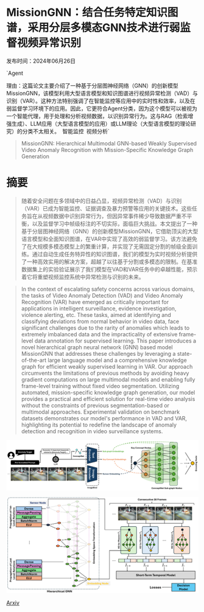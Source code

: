 # MissionGNN：结合任务特定知识图谱，采用分层多模态GNN技术进行弱监督视频异常识别

发布时间：2024年06月26日

`Agent

理由：这篇论文主要介绍了一种基于分层图神经网络（GNN）的创新模型MissionGNN，该模型利用大型语言模型和知识图谱进行视频异常检测（VAD）与识别（VAR）。这种方法特别强调了在智能监控等应用中的实时性和效率，以及在弱监督学习环境下的应用。因此，它更符合Agent分类，因为这个模型可以被视为一个智能代理，用于处理和分析视频数据，以识别异常行为。这与RAG（检索增强生成）、LLM应用（大型语言模型的应用）或LLM理论（大型语言模型的理论研究）的分类不太相关。` `智能监控` `视频分析`

> MissionGNN: Hierarchical Multimodal GNN-based Weakly Supervised Video Anomaly Recognition with Mission-Specific Knowledge Graph Generation

# 摘要

> 随着安全问题在多领域中的日益凸显，视频异常检测（VAD）与识别（VAR）已成为智能监控、证据调查及暴力预警等应用的关键技术。这些任务旨在从视频数据中识别异常行为，但因异常事件稀少导致数据严重不平衡，以及监督学习中帧级标注的不切实际，面临巨大挑战。本文提出了一种基于分层图神经网络（GNN）的创新模型MissionGNN，它借助顶尖的大型语言模型和全面知识图谱，在VAR中实现了高效的弱监督学习。该方法避免了在大规模多模态模型上的繁重计算，并实现了无需固定分割的帧级全面训练。通过自动生成任务特异性的知识图谱，我们的模型为实时视频分析提供了一种高效实用的解决方案，超越了以往基于分割或多模态的限制。在基准数据集上的实验验证展示了我们模型在VAD和VAR任务中的卓越性能，预示着它将重塑视频监控系统中异常检测与识别的未来。

> In the context of escalating safety concerns across various domains, the tasks of Video Anomaly Detection (VAD) and Video Anomaly Recognition (VAR) have emerged as critically important for applications in intelligent surveillance, evidence investigation, violence alerting, etc. These tasks, aimed at identifying and classifying deviations from normal behavior in video data, face significant challenges due to the rarity of anomalies which leads to extremely imbalanced data and the impracticality of extensive frame-level data annotation for supervised learning. This paper introduces a novel hierarchical graph neural network (GNN) based model MissionGNN that addresses these challenges by leveraging a state-of-the-art large language model and a comprehensive knowledge graph for efficient weakly supervised learning in VAR. Our approach circumvents the limitations of previous methods by avoiding heavy gradient computations on large multimodal models and enabling fully frame-level training without fixed video segmentation. Utilizing automated, mission-specific knowledge graph generation, our model provides a practical and efficient solution for real-time video analysis without the constraints of previous segmentation-based or multimodal approaches. Experimental validation on benchmark datasets demonstrates our model's performance in VAD and VAR, highlighting its potential to redefine the landscape of anomaly detection and recognition in video surveillance systems.

![MissionGNN：结合任务特定知识图谱，采用分层多模态GNN技术进行弱监督视频异常识别](../../../paper_images/2406.18815/x1.png)

![MissionGNN：结合任务特定知识图谱，采用分层多模态GNN技术进行弱监督视频异常识别](../../../paper_images/2406.18815/x2.png)

[Arxiv](https://arxiv.org/abs/2406.18815)